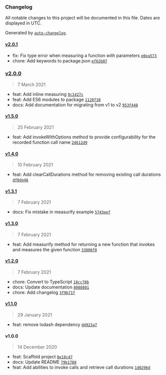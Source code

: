 ### Changelog

All notable changes to this project will be documented in this file. Dates are displayed in UTC.

Generated by [`auto-changelog`](https://github.com/CookPete/auto-changelog).

#### [v2.0.1](https://github.com/raymondtang310/call-duration-measurer/compare/v2.0.0...v2.0.1)

- fix: Fix type error when measuring a function with parameters [`e0ea573`](https://github.com/raymondtang310/call-duration-measurer/commit/e0ea57300b47bbcad5be17dfc277b39ab958e7f3)
- chore: Add keywords to package.json [`ef62b07`](https://github.com/raymondtang310/call-duration-measurer/commit/ef62b07a5566ceef45a2e5a2a5993a035d63be72)

### [v2.0.0](https://github.com/raymondtang310/call-duration-measurer/compare/v1.5.0...v2.0.0)

> 7 March 2021

- feat: Add inline measuring [`9c1427c`](https://github.com/raymondtang310/call-duration-measurer/commit/9c1427cb1e9d3cb89d62e34b86ce008a410365c7)
- feat: Add ES6 modules to package [`1120f30`](https://github.com/raymondtang310/call-duration-measurer/commit/1120f3044d0114e6813a90e1df58cf89bd619705)
- docs: Add documentation for migrating from v1 to v2 [`953f448`](https://github.com/raymondtang310/call-duration-measurer/commit/953f448bef3c2aac895304ba3a735bdda4d1591c)

#### [v1.5.0](https://github.com/raymondtang310/call-duration-measurer/compare/v1.4.0...v1.5.0)

> 25 February 2021

- feat: Add invokeWithOptions method to provide configurability for the recorded function call name [`24612d9`](https://github.com/raymondtang310/call-duration-measurer/commit/24612d9331ff1249b0692fff35de5d041b55865a)

#### [v1.4.0](https://github.com/raymondtang310/call-duration-measurer/compare/v1.3.1...v1.4.0)

> 10 February 2021

- feat: Add clearCallDurations method for removing existing call durations [`df0de46`](https://github.com/raymondtang310/call-duration-measurer/commit/df0de46b6445140d6ccccab12d11890c99faecbf)

#### [v1.3.1](https://github.com/raymondtang310/call-duration-measurer/compare/v1.3.0...v1.3.1)

> 7 February 2021

- docs: Fix mistake in measurify example [`5743eef`](https://github.com/raymondtang310/call-duration-measurer/commit/5743eefc939a09d2f7f902d9f53ffd2c25bff6d8)

#### [v1.3.0](https://github.com/raymondtang310/call-duration-measurer/compare/v1.2.0...v1.3.0)

> 7 February 2021

- feat: Add measurify method for returning a new function that invokes and measures the given function [`33806f0`](https://github.com/raymondtang310/call-duration-measurer/commit/33806f0d356917daddfe407b9310c021e8e68b4a)

#### [v1.2.0](https://github.com/raymondtang310/call-duration-measurer/compare/v1.1.0...v1.2.0)

> 7 February 2021

- chore: Convert to TypeScript [`18cc70b`](https://github.com/raymondtang310/call-duration-measurer/commit/18cc70b0695228887468fa57e32e0e1e28ab71ef)
- docs: Update documentation [`8088801`](https://github.com/raymondtang310/call-duration-measurer/commit/8088801b5cf7d936a00794fc12a58b1e28bdc624)
- chore: Add changelog [`3f9b71f`](https://github.com/raymondtang310/call-duration-measurer/commit/3f9b71fcfa6a4319988f12f7bdd20f52e3cf063a)

#### [v1.1.0](https://github.com/raymondtang310/call-duration-measurer/compare/v1.0.0...v1.1.0)

> 29 January 2021

- feat: remove lodash dependency [`d4923a7`](https://github.com/raymondtang310/call-duration-measurer/commit/d4923a7f822632303cff682669e5cd7a13cebce3)

#### v1.0.0

> 14 December 2020

- feat: Scaffold project [`8e18c47`](https://github.com/raymondtang310/call-duration-measurer/commit/8e18c471a45dc2f2c77a2b7308dd0bcfd37863bc)
- docs: Update README [`79b1788`](https://github.com/raymondtang310/call-duration-measurer/commit/79b1788857b59b3cecf8b79c137f5feb78b30a6a)
- feat: Add abilities to invoke calls and retrieve call durations [`1d0296d`](https://github.com/raymondtang310/call-duration-measurer/commit/1d0296d24072346c7d9176c5d5273cc31fea13c8)
